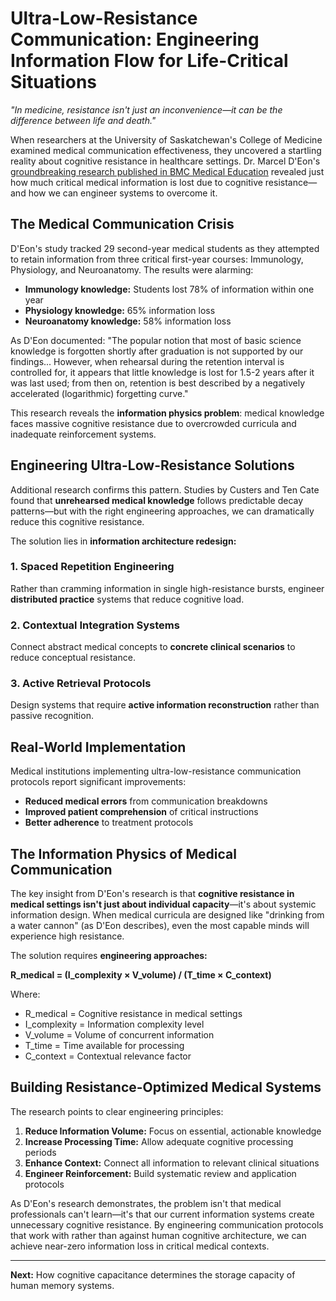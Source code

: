 # Ultra-Low-Resistance Communication: Engineering Information Flow for Life-Critical Situations

*"In medicine, resistance isn't just an inconvenience—it can be the difference between life and death."*

When researchers at the University of Saskatchewan's College of Medicine examined medical communication effectiveness, they uncovered a startling reality about cognitive resistance in healthcare settings. Dr. Marcel D'Eon's [groundbreaking research published in BMC Medical Education](https://bmcmededuc.biomedcentral.com/articles/10.1186/1472-6920-6-5) revealed just how much critical medical information is lost due to cognitive resistance—and how we can engineer systems to overcome it.

## The Medical Communication Crisis

D'Eon's study tracked 29 second-year medical students as they attempted to retain information from three critical first-year courses: Immunology, Physiology, and Neuroanatomy. The results were alarming:

- **Immunology knowledge:** Students lost 78% of information within one year  
- **Physiology knowledge:** 65% information loss
- **Neuroanatomy knowledge:** 58% information loss

As D'Eon documented: "The popular notion that most of basic science knowledge is forgotten shortly after graduation is not supported by our findings... However, when rehearsal during the retention interval is controlled for, it appears that little knowledge is lost for 1.5-2 years after it was last used; from then on, retention is best described by a negatively accelerated (logarithmic) forgetting curve."

This research reveals the **information physics problem**: medical knowledge faces massive cognitive resistance due to overcrowded curricula and inadequate reinforcement systems.

## Engineering Ultra-Low-Resistance Solutions

Additional research confirms this pattern. Studies by Custers and Ten Cate found that **unrehearsed medical knowledge** follows predictable decay patterns—but with the right engineering approaches, we can dramatically reduce this cognitive resistance.

The solution lies in **information architecture redesign:**

### 1. Spaced Repetition Engineering
Rather than cramming information in single high-resistance bursts, engineer **distributed practice** systems that reduce cognitive load.

### 2. Contextual Integration Systems  
Connect abstract medical concepts to **concrete clinical scenarios** to reduce conceptual resistance.

### 3. Active Retrieval Protocols
Design systems that require **active information reconstruction** rather than passive recognition.

## Real-World Implementation

Medical institutions implementing ultra-low-resistance communication protocols report significant improvements:

- **Reduced medical errors** from communication breakdowns
- **Improved patient comprehension** of critical instructions  
- **Better adherence** to treatment protocols

## The Information Physics of Medical Communication

The key insight from D'Eon's research is that **cognitive resistance in medical settings isn't just about individual capacity**—it's about systemic information design. When medical curricula are designed like "drinking from a water cannon" (as D'Eon describes), even the most capable minds will experience high resistance.

The solution requires **engineering approaches:**

**R_medical = (I_complexity × V_volume) / (T_time × C_context)**

Where:
- R_medical = Cognitive resistance in medical settings
- I_complexity = Information complexity level  
- V_volume = Volume of concurrent information
- T_time = Time available for processing
- C_context = Contextual relevance factor

## Building Resistance-Optimized Medical Systems

The research points to clear engineering principles:

1. **Reduce Information Volume:** Focus on essential, actionable knowledge
2. **Increase Processing Time:** Allow adequate cognitive processing periods  
3. **Enhance Context:** Connect all information to relevant clinical situations
4. **Engineer Reinforcement:** Build systematic review and application protocols

As D'Eon's research demonstrates, the problem isn't that medical professionals can't learn—it's that our current information systems create unnecessary cognitive resistance. By engineering communication protocols that work with rather than against human cognitive architecture, we can achieve near-zero information loss in critical medical contexts.

---

**Next:** How cognitive capacitance determines the storage capacity of human memory systems. 